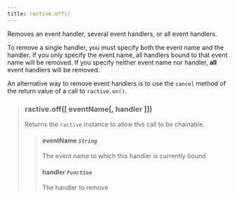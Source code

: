 ```yaml
---
title: ractive.off()
---
```

Removes an event handler, several event handlers, or all event handlers.

To remove a single handler, you must specify both the event name and the handler. If you only specify the event name, all handlers bound to that event name will be removed. If you specify neither event name nor handler, **all** event handlers will be removed.

An alternative way to remove event handlers is to use the `cancel` method of the return value of a call to `ractive.on()`.


> ### ractive.off([ eventName[, handler ]])
> Returns the `ractive` instance to allow this call to be chainable.
> > #### eventName *`String`*
> > The event name to which this handler is currently bound
> > #### handler *`Function`*
> > The handler to remove
